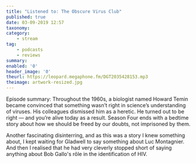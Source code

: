 ```yaml
---
title: "Listened to: The Obscure Virus Club"
published: true
date: 03-09-2019 12:57
taxonomy:
category:
	- stream
tag:
	- podcasts
	- reviews
summary:
enabled: '0'
header_image: '0'
theurl: https://leopard.megaphone.fm/DGT2035428153.mp3
theimage: artwork-resized.jpg
--- 
```

Episode summary: Throughout the 1960s, a biologist named Howard Temin became convinced that something wasn’t right in science’s understanding of viruses. His colleagues dismissed him as a heretic. He turned out to be right — and you’re alive today as a result. Season Four ends with a bedtime story about how we should be freed by our doubts, not imprisoned by them.

Another fascinating disinterring, and as this was a story I knew something about, I kept waiting for Gladwell to say something about Luc Montagnier. And then I realised that he had very cleverly stopped short of saying anything about Bob Gallo's rôle in the identification of HIV.